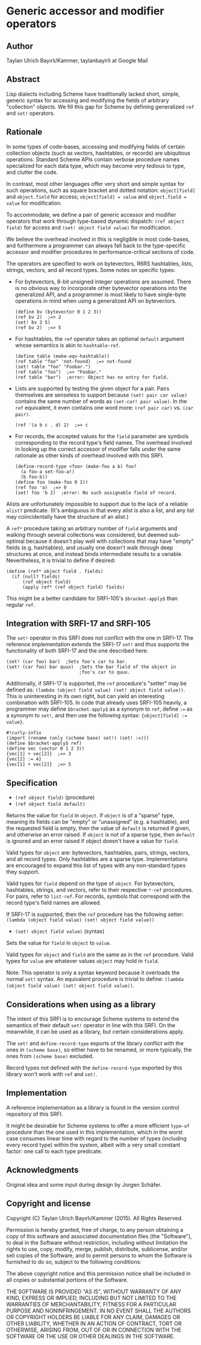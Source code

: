 Generic accessor and modifier operators
=======================================

Author
------

Taylan Ulrich Bayırlı/Kammer, taylanbayirli at Google Mail


Abstract
--------

Lisp dialects including Scheme have traditionally lacked short,
simple, generic syntax for accessing and modifying the fields of
arbitrary "collection" objects.  We fill this gap for Scheme by
defining generalized `ref` and `set!` operators.


Rationale
---------

In some types of code-bases, accessing and modifying fields of certain
collection objects (such as vectors, hashtables, or records) are
ubiquitous operations.  Standard Scheme APIs contain verbose procedure
names specialized for each data type, which may become very tedious to
type, and clutter the code.

In contrast, most other languages offer very short and simple syntax
for such operations, such as square bracket and dotted notation:
`object[field]` and `object.field` for access; `object[field] = value`
and `object.field = value` for modification.

To accommodate, we define a pair of generic accessor and modifier
operators that work through type-based dynamic dispatch: `(ref object
field)` for access and `(set! object field value)` for modification.

We believe the overhead involved in this is negligible in most
code-bases, and furthermore a programmer can always fall back to the
type-specific accessor and modifier procedures in performance-critical
sections of code.

The operators are specified to work on bytevectors, R6RS hashtables,
lists, strings, vectors, and all record types.  Some notes on specific
types:

- For bytevectors, 8-bit unsigned integer operations are assumed.
  There is no obvious way to incorporate other bytevector operations
  into the generalized API, and a programmer is most likely to have
  single-byte operations in mind when using a generalized API on
  bytevectors.

    ```
    (define bv (bytevector 0 1 2 3))
    (ref bv 2)  ;=> 2
    (set! bv 2 5)
    (ref bv 2)  ;=> 5
    ```

- For hashtables, the `ref` operator takes an optional `default`
  argument whose semantics is akin to `hashtable-ref`.

    ```
    (define table (make-eqv-hashtable))
    (ref table "foo" 'not-found)  ;=> not-found
    (set! table "foo" "Foobar.")
    (ref table "foo")  ;=> "Foobar."
    (ref table "bar")  ;error: Object has no entry for field.
    ```

- Lists are supported by testing the given object for a pair.  Pairs
  themselves are senseless to support because `(set! pair car value)`
  contains the same number of words as `(set-car! pair value)`.  In
  the `ref` equivalent, it even contains one word more:
  `(ref pair car)` vs. `(car pair)`.

    ```
    (ref '(a b c . d) 2)  ;=> c
    ```

- For records, the accepted values for the `field` parameter are
  symbols corresponding to the record type's field names.  The
  overhead involved in looking up the correct accessor of modifier
  falls under the same rationale as other kinds of overhead involved
  with this SRFI.

    ```
    (define-record-type <foo> (make-foo a b) foo?
      (a foo-a set-foo-a!)
      (b foo-b))
    (define foo (make-foo 0 1))
    (ref foo 'a)  ;=> 0
    (set! foo 'b 2)  ;error: No such assignable field of record.
    ```

Alists are unfortunately impossible to support due to the lack of a
reliable `alist?` predicate.  (It's ambiguous in that every alist is
also a list, and any list may coincidentally have the structure of an
alist.)

A `ref*` procedure taking an arbitrary number of `field` arguments and
walking through several collections was considered, but deemed
sub-optimal because it doesn't play well with collections that may
have "empty" fields (e.g. hashtables), and usually one doesn't walk
through deep structures at once, and instead binds intermediate
results to a variable.  Nevertheless, it is trivial to define if
desired:

    (define (ref* object field . fields)
      (if (null? fields)
          (ref object field)
          (apply ref* (ref object field) fields)

This might be a better candidate for SRFI-105's `$bracket-apply$` than
regular `ref`.


Integration with SRFI-17 and SRFI-105
-------------------------------------

The `set!` operator in this SRFI does not conflict with the one in
SRFI-17.  The reference implementation extends the SRFI-17 `set!` and
thus supports the functionality of both SRFI-17 and the one described
here.

    (set! (car foo) bar)  ;Sets foo's car to bar.
    (set! (car foo) bar quux)  ;Sets the bar field of the object in
                               ;foo's car to quux.

Additionally, if SRFI-17 is supported, the `ref` procedure's "setter"
may be defined as: `(lambda (object field value) (set! object field
value))`.  This is uninteresting in its own right, but can yield an
interesting combination with SRFI-105.  In code that already uses
SRFI-105 heavily, a programmer may define `$bracket-apply$` as a
synonym to `ref`, define `:=` as a synonym to `set!`, and then use the
following syntax: `{object[field] := value}`.

    #!curly-infix
    (import (rename (only (scheme base) set!) (set! :=)))
    (define $bracket-apply$ ref)
    (define vec (vector 0 1 2 3))
    {vec[1] + vec[2]}  ;=> 3
    {vec[2] := 4}
    {vec[1] + vec[2]}  ;=> 5


Specification
-------------

- `(ref object field)` (procedure)
- `(ref object field default)`

Returns the value for `field` in `object`.  If `object` is of a
"sparse" type, meaning its fields can be "empty" or "unassigned"
(e.g. a hashtable), and the requested field is empty, then the value
of `default` is returned if given, and otherwise an error raised.  If
`object` is not of a sparse type, then `default` is ignored and an
error raised if object doesn't have a value for `field`.

Valid types for `object` are: bytevectors, hashtables, pairs, strings,
vectors, and all record types.  Only hashtables are a sparse type.
Implementations are encouraged to expand this list of types with any
non-standard types they support.

Valid types for `field` depend on the type of `object`.  For
bytevectors, hashtables, strings, and vectors, refer to their
respective `*-ref` procedures.  For pairs, refer to `list-ref`.  For
records, symbols that correspond with the record type's field names
are allowed.

If SRFI-17 is supported, then the `ref` procedure has the following
setter: `(lambda (object field value) (set! object field value))`

- `(set! object field value)` (syntax)

Sets the value for `field` in `object` to `value`.

Valid types for `object` and `field` are the same as in the `ref`
procedure.  Valid types for `value` are whatever values `object` may
hold in `field`.

Note: This operator is only a syntax keyword because it overloads the
normal `set!` syntax.  An equivalent procedure is trivial to define:
`(lambda (object field value) (set! object field value))`.


Considerations when using as a library
--------------------------------------

The intent of this SRFI is to encourage Scheme systems to extend the
semantics of their default `set!` operator in line with this SRFI.  On
the meanwhile, it can be used as a library, but certain considerations
apply.

The `set!` and `define-record-type` exports of the library conflict
with the ones in `(scheme base)`, so either have to be renamed, or
more typically, the ones from `(scheme base)` excluded.

Record types not defined with the `define-record-type` exported by
this library won't work with `ref` and `set!`.


Implementation
--------------

A reference implementation as a library is found in the version
control repository of this SRFI.

It might be desirable for Scheme systems to offer a more efficient
`type-of` procedure than the one used in this implementation, which in
the worst case consumes linear time with regard to the number of types
(including every record type) within the system, albeit with a very
small constant factor: one call to each type predicate.


Acknowledgments
---------------

Original idea and some input during design by Jorgen Schäfer.


Copyright and license
---------------------

Copyright (C) Taylan Ulrich Bayırlı/Kammer (2015). All Rights Reserved.

Permission is hereby granted, free of charge, to any person obtaining
a copy of this software and associated documentation files (the
"Software"), to deal in the Software without restriction, including
without limitation the rights to use, copy, modify, merge, publish,
distribute, sublicense, and/or sell copies of the Software, and to
permit persons to whom the Software is furnished to do so, subject to
the following conditions:

The above copyright notice and this permission notice shall be
included in all copies or substantial portions of the Software.

THE SOFTWARE IS PROVIDED "AS IS", WITHOUT WARRANTY OF ANY KIND,
EXPRESS OR IMPLIED, INCLUDING BUT NOT LIMITED TO THE WARRANTIES OF
MERCHANTABILITY, FITNESS FOR A PARTICULAR PURPOSE AND
NONINFRINGEMENT. IN NO EVENT SHALL THE AUTHORS OR COPYRIGHT HOLDERS BE
LIABLE FOR ANY CLAIM, DAMAGES OR OTHER LIABILITY, WHETHER IN AN ACTION
OF CONTRACT, TORT OR OTHERWISE, ARISING FROM, OUT OF OR IN CONNECTION
WITH THE SOFTWARE OR THE USE OR OTHER DEALINGS IN THE SOFTWARE.
